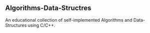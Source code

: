 ## Algorithms-Data-Structres
An educational collection of self-implemented Algorithms and Data-Structures using C/C++.
